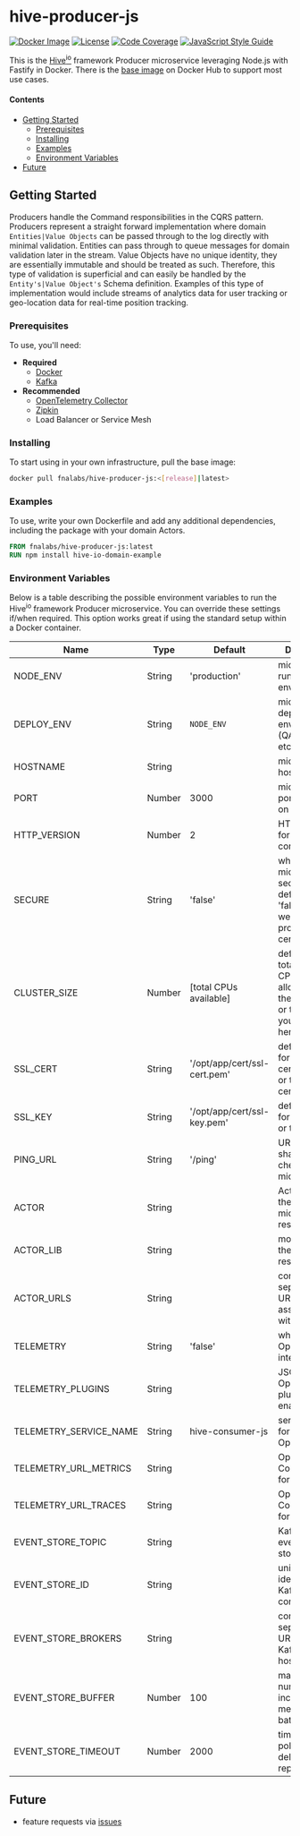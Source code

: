 # hive-producer-js

[![Docker Image][docker-image]][docker-url]
[![License][license-image]][license-url]
[![Code Coverage][codecov-image]][codecov-url]
[![JavaScript Style Guide][style-image]][style-url]

This is the [Hive<sup>io</sup>](https://hiveframework.io) framework Producer microservice leveraging Node.js with Fastify in Docker. There is the [base image](https://hub.docker.com/r/fnalabs/hive-producer-js/) on Docker Hub to support most use cases.

#### Contents

- [Getting Started](#getting-started)
    - [Prerequisites](#prerequisites)
    - [Installing](#installing)
    - [Examples](#examples)
    - [Environment Variables](#environment-variables)
- [Future](#future)

## Getting Started

Producers handle the Command responsibilities in the CQRS pattern. Producers represent a straight forward implementation where domain `Entities|Value Objects` can be passed through to the log directly with minimal validation. Entities can pass through to queue messages for domain validation later in the stream. Value Objects have no unique identity, they are essentially immutable and should be treated as such. Therefore, this type of validation is superficial and can easily be handled by the `Entity's|Value Object's` Schema definition. Examples of this type of implementation would include streams of analytics data for user tracking or geo-location data for real-time position tracking.

### Prerequisites

To use, you'll need:

- **Required**
    - [Docker](https://www.docker.com)
    - [Kafka](https://kafka.apache.org)
- **Recommended**
    - [OpenTelemetry Collector](https://hub.docker.com/r/otel/opentelemetry-collector)
    - [Zipkin](https://hub.docker.com/r/openzipkin/zipkin)
    - Load Balancer or Service Mesh

### Installing

To start using in your own infrastructure, pull the base image:

```sh
docker pull fnalabs/hive-producer-js:<[release]|latest>
```

### Examples

To use, write your own Dockerfile and add any additional dependencies, including the package with your domain Actors.

```dockerfile
FROM fnalabs/hive-producer-js:latest
RUN npm install hive-io-domain-example
```

### Environment Variables

Below is a table describing the possible environment variables to run the Hive<sup>io</sup> framework Producer microservice. You can override these settings if/when required. This option works great if using the standard setup within a Docker container.

Name                    | Type    | Default                       | Description
----------------------- | ------- | ----------------------------- | -------------------------------------------------------
NODE_ENV                | String  | 'production'                  | microservice runtime environment
DEPLOY_ENV              | String  | `NODE_ENV`                    | microservice deployment environment (QA, Stage, etc)
HOSTNAME                | String  |                               | microservice hostname
PORT                    | Number  | 3000                          | microservice port to listen on
HTTP_VERSION            | Number  | 2                             | HTTP version for backward compatibility
SECURE                  | String  | 'false'                       | whether to run microservice secure or not. defaults to 'false' since we cannot provide certifications
CLUSTER_SIZE            | Number  | [total CPUs available]        | defaults to the total available CPUs allocated to the container or to the size you specify here
SSL_CERT                | String  | '/opt/app/cert/ssl-cert.pem'  | default path for SSL certificate file or the full certificate
SSL_KEY                 | String  | '/opt/app/cert/ssl-key.pem'   | default path for SSL key file or the full key
PING_URL                | String  | '/ping'                       | URL to use for shallow health checks for the microservice
ACTOR                   | String  |                               | Actor (Model) the microservice is responsible for
ACTOR_LIB               | String  |                               | module where the ACTOR resides
ACTOR_URLS              | String  |                               | comma-separated URLs associated with the Actor
TELEMETRY               | String  | 'false'                       | whether to run OpenTelemetry integration
TELEMETRY_PLUGINS       | String  |                               | JSON string of OpenTelemetry plugins to enable
TELEMETRY_SERVICE_NAME  | String  | hive-consumer-js              | service name for OpenTelemetry
TELEMETRY_URL_METRICS   | String  |                               | OpenTelemetry Collector URL for metrics
TELEMETRY_URL_TRACES    | String  |                               | OpenTelemetry Collector URL for traces
EVENT_STORE_TOPIC       | String  |                               | Kafka topic the events will be stored under
EVENT_STORE_ID          | String  |                               | unique identifier for Kafka client connection
EVENT_STORE_BROKERS     | String  |                               | comma separated URLs where Kafka is hosted
EVENT_STORE_BUFFER      | Number  | 100                           | maximum number of incoming messages to batch
EVENT_STORE_TIMEOUT     | Number  | 2000                          | time (in `ms`) to poll Kafka for delivery reports

## Future

- feature requests via [issues](https://github.com/fnalabs/hive-io/issues)

[docker-image]: https://img.shields.io/docker/v/fnalabs/hive-producer-js?sort=semver
[docker-url]: https://hub.docker.com/r/fnalabs/hive-producer-js/

[license-image]: https://img.shields.io/badge/License-Apache%202.0-blue.svg
[license-url]: https://github.com/fnalabs/hive-io/blob/master/containers/hive-producer-js/LICENSE

[codecov-image]: https://codecov.io/gh/fnalabs/hive-io/branch/master/graph/badge.svg
[codecov-url]: https://codecov.io/gh/fnalabs/hive-io

[style-image]: https://img.shields.io/badge/code_style-standard-brightgreen.svg
[style-url]: https://standardjs.com
